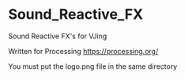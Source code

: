 # Sound_Reactive_FX

Sound Reactive FX's for VJing

Written for Processing
https://processing.org/

You must put the logo.png file in the same directory
